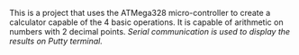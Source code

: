 This is a project that uses the ATMega328 micro-controller to create a calculator capable of the 4 basic operations. It is capable of arithmetic on numbers with 2 decimal points.
*Serial communication is used to display the results on Putty terminal.*
